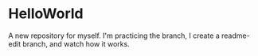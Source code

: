 # HelloWorld
A new repository for myself.
I'm practicing the branch, I create a readme-edit branch, and watch how it works.
